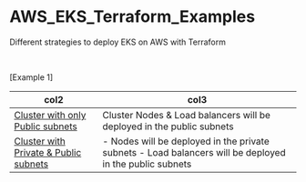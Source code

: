 # AWS_EKS_Terraform_Examples
Different strategies to deploy EKS on AWS with Terraform


<br>

[Example 1]


| col2                                  | col3                                                         |
| ------------------------------------- | ------------------------------------------------------------ |
| [Cluster with only Public subnets](Example-1/README.md)      | Cluster Nodes & Load balancers will be deployed in the public subnets |
| [Cluster with Private & Public subnets]((Example-2/README.md)) | - Nodes will be deployed in the private subnets - Load balancers will be deployed in the public subnets |

